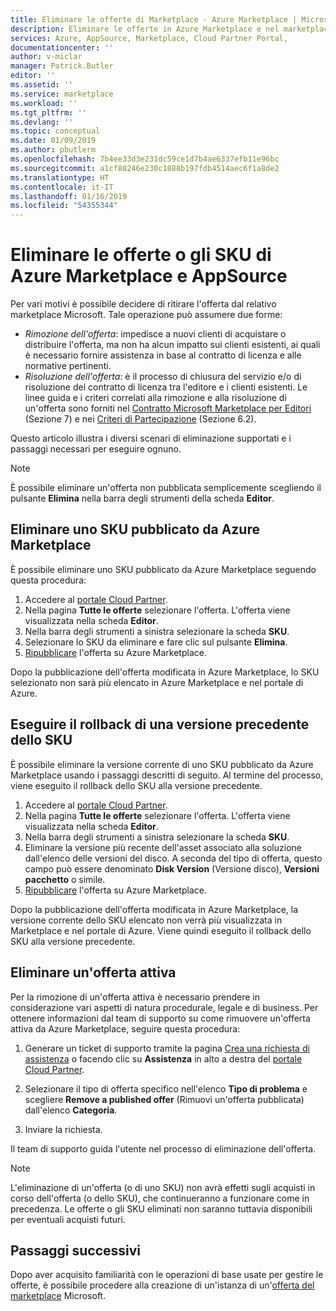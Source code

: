 ```yaml
---
title: Eliminare le offerte di Marketplace - Azure Marketplace | Microsoft Docs
description: Eliminare le offerte in Azure Marketplace e nel marketplace di AppSource usando il portale Cloud Partner
services: Azure, AppSource, Marketplace, Cloud Partner Portal,
documentationcenter: ''
author: v-miclar
manager: Patrick.Butler
editor: ''
ms.assetid: ''
ms.service: marketplace
ms.workload: ''
ms.tgt_pltfrm: ''
ms.devlang: ''
ms.topic: conceptual
ms.date: 01/09/2019
ms.author: pbutlerm
ms.openlocfilehash: 7b4ee33d3e231dc59ce1d7b4ae6337efb11e96bc
ms.sourcegitcommit: a1cf88246e230c1888b197fdb4514aec6f1a8de2
ms.translationtype: HT
ms.contentlocale: it-IT
ms.lasthandoff: 01/16/2019
ms.locfileid: "54355344"
---
```

# <a name="delete-azure-marketplace-and-appsource-offers-or-skus"></a>Eliminare le offerte o gli SKU di Azure Marketplace e AppSource

Per vari motivi è possibile decidere di ritirare l'offerta dal relativo marketplace Microsoft. Tale operazione può assumere due forme:

- *Rimozione dell'offerta*: impedisce a nuovi clienti di acquistare o distribuire l'offerta, ma non ha alcun impatto sui clienti esistenti, ai quali è necessario fornire assistenza in base al contratto di licenza e alle normative pertinenti. 
- *Risoluzione dell'offerta*: è il processo di chiusura del servizio e/o di risoluzione del contratto di licenza tra l'editore e i clienti esistenti. Le linee guida e i criteri correlati alla rimozione e alla risoluzione di un'offerta sono forniti nel [Contratto Microsoft Marketplace per Editori](https://go.microsoft.com/fwlink/?LinkID=699560) (Sezione 7) e nei [Criteri di Partecipazione](https://azure.microsoft.com/support/legal/marketplace/participation-policies/) (Sezione 6.2). 

Questo articolo illustra i diversi scenari di eliminazione supportati e i passaggi necessari per eseguire ognuno.  

> [!NOTE]
> È possibile eliminare un'offerta non pubblicata semplicemente scegliendo il pulsante **Elimina** nella barra degli strumenti della scheda **Editor**.


## <a name="delete-a-published-sku-from-the-azure-marketplace"></a>Eliminare uno SKU pubblicato da Azure Marketplace

È possibile eliminare uno SKU pubblicato da Azure Marketplace seguendo questa procedura:

1.  Accedere al [portale Cloud Partner](https://cloudpartner.azure.com/).
2.  Nella pagina **Tutte le offerte** selezionare l'offerta.  L'offerta viene visualizzata nella scheda **Editor**.
3.  Nella barra degli strumenti a sinistra selezionare la scheda **SKU**. 
4.  Selezionare lo SKU da eliminare e fare clic sul pulsante **Elimina**.
5.  [Ripubblicare](./cpp-publish-offer.md) l'offerta su Azure Marketplace.

Dopo la pubblicazione dell'offerta modificata in Azure Marketplace, lo SKU selezionato non sarà più elencato in Azure Marketplace e nel portale di Azure.


## <a name="roll-back-to-a-previous-sku-version"></a>Eseguire il rollback di una versione precedente dello SKU

È possibile eliminare la versione corrente di uno SKU pubblicato da Azure Marketplace usando i passaggi descritti di seguito. Al termine del processo, viene eseguito il rollback dello SKU alla versione precedente.

1. Accedere al [portale Cloud Partner](https://cloudpartner.azure.com/).
2. Nella pagina **Tutte le offerte** selezionare l'offerta.  L'offerta viene visualizzata nella scheda **Editor**.
3. Nella barra degli strumenti a sinistra selezionare la scheda **SKU**. 
4. Eliminare la versione più recente dell'asset associato alla soluzione dall'elenco delle versioni del disco.  A seconda del tipo di offerta, questo campo può essere denominato **Disk Version** (Versione disco), **Versioni pacchetto** o simile. 
5. [Ripubblicare](./cpp-publish-offer.md) l'offerta su Azure Marketplace.

Dopo la pubblicazione dell'offerta modificata in Azure Marketplace, la versione corrente dello SKU elencato non verrà più visualizzata in Marketplace e nel portale di Azure.  Viene quindi eseguito il rollback dello SKU alla versione precedente.


## <a name="delete-a-live-offer"></a>Eliminare un'offerta attiva

Per la rimozione di un'offerta attiva è necessario prendere in considerazione vari aspetti di natura procedurale, legale e di business. Per ottenere informazioni dal team di supporto su come rimuovere un'offerta attiva da Azure Marketplace, seguire questa procedura:

1.  Generare un ticket di supporto tramite la pagina [Crea una richiesta di assistenza](https://go.microsoft.com/fwlink/?linkid=844975) o facendo clic su **Assistenza** in alto a destra del [portale Cloud Partner](https://cloudpartner.azure.com/).

2.  Selezionare il tipo di offerta specifico nell'elenco **Tipo di problema** e scegliere **Remove a published offer** (Rimuovi un'offerta pubblicata) dall'elenco **Categoria**.

3.  Inviare la richiesta.

Il team di supporto guida l'utente nel processo di eliminazione dell'offerta.

> [!NOTE]
> L'eliminazione di un'offerta (o di uno SKU) non avrà effetti sugli acquisti in corso dell'offerta (o dello SKU), che continueranno a funzionare come in precedenza. Le offerte o gli SKU eliminati non saranno tuttavia disponibili per eventuali acquisti futuri.


## <a name="next-steps"></a>Passaggi successivi

Dopo aver acquisito familiarità con le operazioni di base usate per gestire le offerte, è possibile procedere alla creazione di un'istanza di un'[offerta del marketplace](../cpp-marketplace-offers.md) Microsoft.
